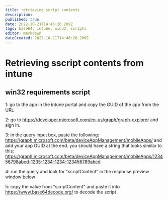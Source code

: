 ```yaml
---
title: retrieving script contents
description: 
published: true
date: 2022-10-21T14:46:26.209Z
tags: base64, intune, win32, scripts
editor: markdown
dateCreated: 2022-10-21T14:46:26.209Z
---
```


# Retrieving sscript contents from intune

## win32 requirements script

1: go to the app in the intune portal and copy the GUID of the app from the URL

2: go to https://developer.microsoft.com/en-us/graph/graph-explorer and sign in.

3: in the query input box, paste the following: https://graph.microsoft.com/beta/deviceAppManagement/mobileApps/ and add your app GUID at the end.
you should have a string that looks similar to this: https://graph.microsoft.com/beta/deviceAppManagement/mobileApps/123456798abcd-1235-1234-1234-123456789abcd

4: run the query and look for "scriptContent" in the response preview window below

5: copy the value from "scriptContent" and paste it into https://www.base64decode.org/ to decode the script